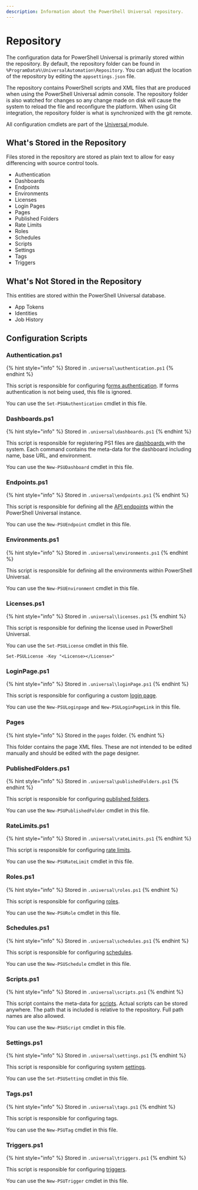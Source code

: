 ```yaml
---
description: Information about the PowerShell Universal repository.
---
```


# Repository

The configuration data for PowerShell Universal is primarily stored within the repository. By default, the repository folder can be found in `%ProgramData%\UniversalAutomation\Repository`. You can adjust the location of the repository by editing the `appsettings.json` file.&#x20;

The repository contains PowerShell scripts and XML files that are produced when using the PowerShell Universal admin console. The repository folder is also watched for changes so any change made on disk will cause the system to reload the file and reconfigure the platform. When using Git integration, the repository folder is what is synchronized with the git remote.&#x20;

All configuration cmdlets are part of the [Universal ](https://www.powershellgallery.com/packages/Universal)module.

## What's Stored in the Repository

Files stored in the repository are stored as plain text to allow for easy differencing with source control tools.&#x20;

* Authentication
* Dashboards
* Endpoints
* Environments
* Licenses
* Login Pages
* Pages
* Published Folders
* Rate Limits
* Roles
* Schedules
* Scripts
* Settings
* Tags
* Triggers

## What's Not Stored in the Repository

This entities are stored within the PowerShell Universal database.&#x20;

* App Tokens
* Identities
* Job History

## Configuration Scripts

### Authentication.ps1

{% hint style="info" %}
Stored in `.universal\authentication.ps1`
{% endhint %}

This script is responsible for configuring f[orms authentication](security/#forms-authentication). If forms authentication is not being used, this file is ignored.&#x20;

You can use the `Set-PSUAuthentication` cmdlet in this file.&#x20;

### Dashboards.ps1

{% hint style="info" %}
Stored in `.universal\dashboards.ps1`
{% endhint %}

This script is responsible for registering PS1 files are [dashboards ](../userinterfaces/dashboards/)with the system. Each command contains the meta-data for the dashboard including name, base URL, and environment.&#x20;

You can use the `New-PSUDashboard` cmdlet in this file.&#x20;

### Endpoints.ps1

{% hint style="info" %}
Stored in `.universal\endpoints.ps1`
{% endhint %}

This script is responsible for defining all the [API endpoints](api.md) within the PowerShell Universal instance.&#x20;

You can use the `New-PSUEndpoint` cmdlet in this file.&#x20;

### Environments.ps1

{% hint style="info" %}
Stored in `.universal\environments.ps1`
{% endhint %}

This script is responsible for defining all the environments within PowerShell Universal.&#x20;

You can use the `New-PSUEnvironment` cmdlet in this file.&#x20;

### Licenses.ps1

{% hint style="info" %}
Stored in `.universal\licenses.ps1`
{% endhint %}

This script is responsible for defining the license used in PowerShell Universal.

You can use the `Set-PSULicense` cmdlet in this file.

```
Set-PSULicense -Key "<License></License>"
```

### LoginPage.ps1

{% hint style="info" %}
Stored in `.universal\loginPage.ps1`
{% endhint %}

This script is responsible for configuring a custom [login page](login-page.md).&#x20;

You can use the `New-PSULoginpage` and `New-PSULoginPageLink` in this file.&#x20;

### Pages

{% hint style="info" %}
Stored in the `pages` folder.
{% endhint %}

This folder contains the page XML files. These are not intended to be edited manually and should be edited with the page designer.&#x20;

### PublishedFolders.ps1

{% hint style="info" %}
Stored in `.universal\publishedFolders.ps1`
{% endhint %}

This script is responsible for configuring [published folders](../platform/published-folders.md).

You can use the `New-PSUPublishedFolder` cmdlet in this file.&#x20;

### RateLimits.ps1

{% hint style="info" %}
Stored in `.universal\rateLimits.ps1`
{% endhint %}

This script is responsible for configuring [rate limits](../api/rate-limiting.md).&#x20;

You can use the `New-PSURateLimit` cmdlet in this file.&#x20;

### Roles.ps1

{% hint style="info" %}
Stored in `.universal\roles.ps1`
{% endhint %}

This script is responsible for configuring [roles](../userinterfaces/dashboards/role-based-access.md).

You can use the `New-PSURole` cmdlet in this file.&#x20;

### Schedules.ps1

{% hint style="info" %}
Stored in `.universal\schedules.ps1`
{% endhint %}

This script is responsible for configuring [schedules](../automation/schedules.md).

You can use the `New-PSUSchedule` cmdlet in this file.&#x20;

### Scripts.ps1

{% hint style="info" %}
Stored in `.universal\scripts.ps1`
{% endhint %}

This script contains the meta-data for [scripts](../automation/scripts/). Actual scripts can be stored anywhere. The path that is included is relative to the repository. Full path names are also allowed.&#x20;

You can use the `New-PSUScript` cmdlet in this file.&#x20;

### Settings.ps1

{% hint style="info" %}
Stored in `.universal\settings.ps1`
{% endhint %}

This script is responsible for configuring system [settings](settings.md).&#x20;

You can use the `Set-PSUSetting` cmdlet in this file.&#x20;

### Tags.ps1

{% hint style="info" %}
Stored in `.universal\tags.ps1`
{% endhint %}

This script is responsible for configuring tags.&#x20;

You can use the `New-PSUTag` cmdlet in this file.&#x20;

### Triggers.ps1

{% hint style="info" %}
Stored in `.universal\triggers.ps1`
{% endhint %}

This script is responsible for configuring [triggers](../automation/triggers.md).

You can use the `New-PSUTrigger` cmdlet in this file.&#x20;
